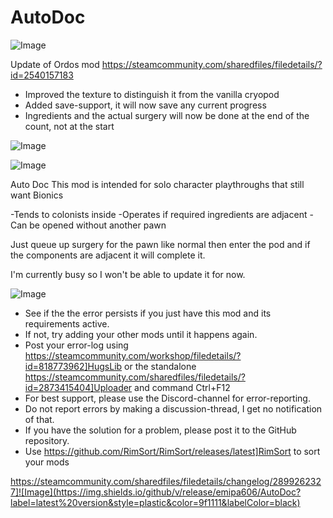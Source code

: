 # AutoDoc

![Image](https://i.imgur.com/buuPQel.png)

Update of Ordos mod
https://steamcommunity.com/sharedfiles/filedetails/?id=2540157183

- Improved the texture to distinguish it from the vanilla cryopod
- Added save-support, it will now save any current progress
- Ingredients and the actual surgery will now be done at the end of the count, not at the start

![Image](https://i.imgur.com/pufA0kM.png)

	
![Image](https://i.imgur.com/Z4GOv8H.png)

Auto Doc
This mod is intended for solo character playthroughs that still want Bionics

-Tends to colonists inside 
-Operates if required ingredients are adjacent
-Can be opened without another pawn

Just queue up surgery for the pawn like normal then enter the pod and if the components are adjacent it will complete it. 

I'm currently busy so I won't be able to update it for now.
	
![Image](https://i.imgur.com/PwoNOj4.png)



-  See if the the error persists if you just have this mod and its requirements active.
-  If not, try adding your other mods until it happens again.
-  Post your error-log using https://steamcommunity.com/workshop/filedetails/?id=818773962]HugsLib or the standalone https://steamcommunity.com/sharedfiles/filedetails/?id=2873415404]Uploader and command Ctrl+F12
-  For best support, please use the Discord-channel for error-reporting.
-  Do not report errors by making a discussion-thread, I get no notification of that.
-  If you have the solution for a problem, please post it to the GitHub repository.
-  Use https://github.com/RimSort/RimSort/releases/latest]RimSort to sort your mods



https://steamcommunity.com/sharedfiles/filedetails/changelog/2899262327]![Image](https://img.shields.io/github/v/release/emipa606/AutoDoc?label=latest%20version&style=plastic&color=9f1111&labelColor=black)


